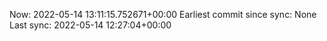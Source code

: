 Now: 2022-05-14 13:11:15.752671+00:00 Earliest commit since sync: None Last sync: 2022-05-14 12:27:04+00:00
